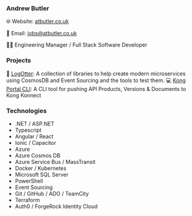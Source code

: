 ### Andrew Butler

🌐 Website: [atbutler.co.uk](https://atbutler.co.uk) 

📧 Email: jobs@atbutler.co.uk

👨‍💻 Engineering Manager / Full Stack Software Developer

### Projects

🦦 [LogOtter](https://github.com/LogOtter/log-otter): A collection of libraries to help create modern microservices using CosmosDB and Event Sourcing and the tools to test them.
💻 [Kong Portal CLI](https://github.com/AButler/kong-portal-cli): A CLI tool for pushing API Products, Versions & Documents to Kong Konnect

### Technologies

* .NET / ASP.NET
* Typescript
* Angular / React
* Ionic / Capacitor
* Azure
* Azure Cosmos DB
* Azure Service Bus / MassTransit
* Docker / Kubernetes
* Microsoft SQL Server
* PowerShell
* Event Sourcing
* Git / GitHub / ADO / TeamCity
* Terraform
* Auth0 / ForgeRock Identity Cloud
